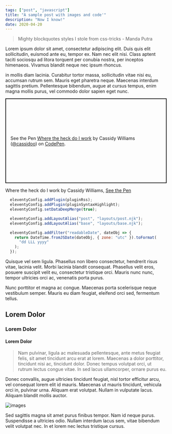 ```yaml
---
tags: ["post", "javascript"]
title: "A sample post with images and code'"
description: "Now I know!"
date: 2020-04-20
---
```


> Mighty blockquotes styles I stole from css-tricks - Manda Putra

Lorem ipsum dolor sit amet, consectetur adipiscing elit. Duis quis elit sollicitudin, euismod ante eu, tempor ex. Nam nec elit nisi. Class aptent taciti sociosqu ad litora torquent per conubia nostra, per inceptos himenaeos. Vivamus blandit neque nec ipsum rhoncus.

in mollis diam lacinia. Curabitur tortor massa, sollicitudin vitae nisi eu, accumsan rutrum sem. Mauris eget pharetra neque. Maecenas interdum sagittis pretium. Pellentesque bibendum, augue at cursus tempus, enim magna mollis purus, vel commodo dolor sapien eget nunc.

<p class="codepen" data-height="265" data-theme-id="dark" data-default-tab="css,result" data-user="cassidoo" data-slug-hash="GRpNBmG" style="height: 265px; box-sizing: border-box; display: flex; align-items: center; justify-content: center; border: 2px solid; margin: 1em 0; padding: 1em;" data-pen-title="Where the heck do I work">
  <span>See the Pen <a href="https://codepen.io/cassidoo/pen/GRpNBmG">
  Where the heck do I work</a> by Cassidy Williams (<a href="https://codepen.io/cassidoo">@cassidoo</a>)
  on <a href="https://codepen.io">CodePen</a>.</span>
</p>
<script async src="https://static.codepen.io/assets/embed/ei.js"></script>

Where the heck do I work by Cassidy Williams, [See the Pen](https://codepen.io/cassidoo/pen/GRpNBmG)

```js
  eleventyConfig.addPlugin(pluginRss);
  eleventyConfig.addPlugin(pluginSyntaxHighlight);
  eleventyConfig.setDataDeepMerge(true);

  eleventyConfig.addLayoutAlias("post", "layouts/post.njk");
  eleventyConfig.addLayoutAlias("base", "layouts/base.njk");

  eleventyConfig.addFilter("readableDate", dateObj => {
    return DateTime.fromJSDate(dateObj, { zone: "utc" }).toFormat(
      "dd LLL yyyy"
    );
  });
```

Quisque vel sem ligula. Phasellus non libero consectetur, hendrerit risus vitae, lacinia velit. Morbi lacinia blandit consequat. Phasellus velit eros, posuere suscipit velit eu, consectetur tristique orci. Mauris nunc nunc, tempor ultricies orci ac, venenatis porta purus.

Nunc porttitor et magna ac congue. Maecenas porta scelerisque neque vestibulum semper. Mauris eu diam feugiat, eleifend orci sed, fermentum tellus.

## Lorem Dolor
### Lorem Dolor
#### Lorem Dolor

> Nam pulvinar, ligula ac malesuada pellentesque, ante metus feugiat felis, sit amet tincidunt arcu erat at lorem. Maecenas a dolor porttitor, tincidunt nisi ac, tincidunt dolor. Donec tempus volutpat orci, ut rutrum lectus congue vitae. In sed lacus ullamcorper, ornare purus eu.

Donec convallis, augue ultricies tincidunt feugiat, nisl tortor efficitur arcu, vel consequat lorem elit id mauris. Maecenas ut mauris tincidunt, vehicula orci in, pulvinar urna. Aliquam erat volutpat. Nullam in vulputate lacus. Aliquam blandit mollis auctor.

![images](https://images.unsplash.com/photo-1589112053969-11e4dec7f699?ixlib=rb-1.2.1&ixid=eyJhcHBfaWQiOjEyMDd9&auto=format&fit=crop&w=1350&q=80)

Sed sagittis magna sit amet purus finibus tempor. Nam id neque purus. Suspendisse a ultricies odio. Nullam interdum lacus sem, vitae bibendum velit volutpat nec. In et lorem nec lectus tristique cursus.
